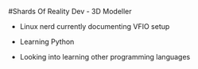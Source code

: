 #Shards Of Reality Dev - 3D Modeller
  
* Linux nerd currently documenting VFIO setup

* Learning Python

* Looking into learning other programming languages


<!---
TheNekOz/TheNekOz is a ✨ special ✨ repository because its `README.md` (this file) appears on your GitHub profile.
You can click the Preview link to take a look at your changes.
--->
